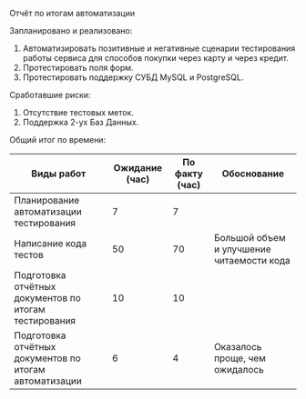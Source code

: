Отчёт по итогам автоматизации

Запланировано и реализовано:
1. Автоматизировать позитивные и негативные сценарии тестирования работы сервиса для способов покупки через карту и через кредит.
2. Протестировать поля форм.
3. Протестировать поддержку СУБД MySQL и PostgreSQL.

Сработавшие риски:
1. Отсутствие тестовых меток.
2. Поддержка 2-ух Баз Данных.

Общий итог по времени:

   | Виды работ | Ожидание (час) | По факту (час) | Обоснование                               |
   |----------|----------|----------|-------------------------------------------|
   | Планирование автоматизации тестирования    | 7   | 7   |                                           |
   | Написание кода тестов    | 50   | 70   | Большой объем и улучшение читаемости кода |
   | Подготовка отчётных документов по итогам тестирования    | 10   | 10   |                                           |
   | Подготовка отчётных документов по итогам автоматизации    | 6   | 4   | Оказалось проще, чем ожидалось            |
